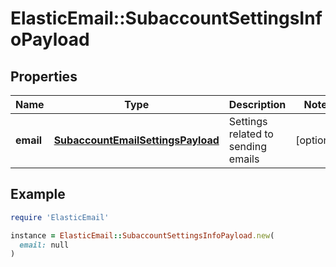 # ElasticEmail::SubaccountSettingsInfoPayload

## Properties

| Name | Type | Description | Notes |
| ---- | ---- | ----------- | ----- |
| **email** | [**SubaccountEmailSettingsPayload**](SubaccountEmailSettingsPayload.md) | Settings related to sending emails | [optional] |

## Example

```ruby
require 'ElasticEmail'

instance = ElasticEmail::SubaccountSettingsInfoPayload.new(
  email: null
)
```

